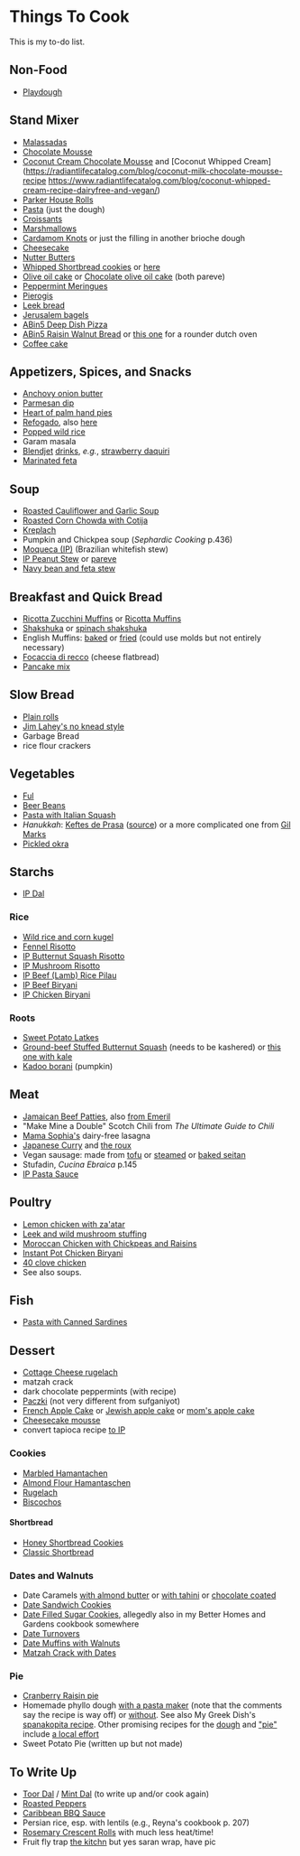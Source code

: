 # Things To Cook

This is my to-do list.

## Non-Food

* [Playdough](https://livingwellmom.com/easy-homemade-playdough-recipe/#playdoughmorefun)

## Stand Mixer

* [Malassadas](https://leitesculinaria.com/7777/recipes-portuguese-malassadas-azorean-doughnuts.html)
* [Chocolate Mousse](https://www.garnishandglaze.com/chocolate-mousse-recipe/)
* [Coconut Cream Chocolate Mousse](https://radiantlifecatalog.com/blog/coconut-milk-chocolate-mousse-recipe-dairyfree-paleo/) and [Coconut Whipped Cream](https://radiantlifecatalog.com/blog/coconut-milk-chocolate-mousse-recipe
https://www.radiantlifecatalog.com/blog/coconut-whipped-cream-recipe-dairyfree-and-vegan/)
* [Parker House Rolls](https://www.foodandwine.com/recipes/parker-house-rolls)
* [Pasta](https://www.foodandwine.com/recipes/fresh-pasta-dough) (just the dough)
* [Croissants](https://www.foodandwine.com/recipes/all-butter-croissant-dough)
* [Marshmallows](https://www.tasteofhome.com/recipes/homemade-holiday-marshmallows/)
* [Cardamom Knots](https://www.epicurious.com/recipes/food/views/cardamom-pastry-roll-knots) or just the filling in another brioche dough
* [Cheesecake](https://www.tasteofhome.com/recipes/ricotta-cheesecake/)
* [Nutter Butters](https://www.epicurious.com/recipes/food/views/nutter-butter-cookies)
* [Whipped Shortbread cookies](https://www.justsotasty.com/whipped-shortbread-cookies/) or [here](https://www.theendlessmeal.com/melt-in-your-mouth-shortbread/#recipe)
* [Olive oil cake](https://www.bonappetit.com/recipe/olive-oil-cake) or [Chocolate olive oil cake](https://www.thekitchn.com/chocolate-olive-oil-cake-recipe-23075403) (both pareve)
* [Peppermint Meringues](https://www.upstateramblings.com/peppermint-meringues/)
* [Pierogis](https://somuchfoodblog.com/potato-and-onion-pierogies-with-bacon/)
* [Leek bread](https://www.feastingathome.com/leek-bread/)
* [Jerusalem bagels](https://jamiegeller.com/recipes/jerusalem-bagel/)
* [ABin5 Deep Dish Pizza](https://artisanbreadinfive.com/2016/03/30/deep-dish-pizza/)
* [ABin5 Raisin Walnut Bread](https://artisanbreadinfive.com/2017/01/07/raisin-walnut-bread-emile-henry-bread-baker-red-star-platinum-yeast-and-new-abin5-giveaway/) or [this one](https://www.thisjess.com/no-knead-walnut-raisin-bread/) for a rounder dutch oven
* [Coffee cake](https://www.piesandtacos.com/coffee-cake/)

## Appetizers, Spices, and Snacks

* [Anchovy onion butter](http://food52.com/recipes/26778-anchovy-onion-butter)
* [Parmesan dip](https://www.thekitchn.com/entertaining-recipe-creamy-parmesan-dip-recipes-from-the-kitchn-187441)
* [Heart of palm hand pies](https://www.iheartbrazil.com/hearts-of-palm-hand-pies/)
* [Refogado](https://braziliankitchenabroad.com/brazilian-sofrito/), also [here](https://www.iheartbrazil.com/brazilian-sofrito-recipe/)
* [Popped wild rice](https://jamiegeller.com/recipes/popped-wild-rice/)
* Garam masala
* [Blendjet](https://www.epicurious.com/recipes-menus/11-frozen-blender-cocktails-gallery) [drinks](https://www.guysgab.com/step-up-your-frozen-drink-game-with-the-blendjet-2-portable-blender/), *e.g.*, [strawberry daquiri](https://www.food.com/recipe/strawberry-daiquiri-smoothie-alcoholic-423850)
* [Marinated feta](https://www.thespruceeats.com/feta-with-olive-oil-and-herbs-591058)

## Soup

* [Roasted Cauliflower and Garlic Soup](http://cookingwithcurls.com/2017/01/09/roasted-cauliflower-garlic-soup/)
* [Roasted Corn Chowda with Cotija](https://smittenkitchen.com/2017/08/corn-chowder-with-chile-lime-and-cotija/)
* [Kreplach](https://www.epicurious.com/recipes/food/views/kreplach-236219)
* Pumpkin and Chickpea soup (_Sephardic Cooking_ p.436)
* [Moqueca (IP)](https://twosleevers.com/brazilian-moqueca/) (Brazilian whitefish stew)
* [IP Peanut Stew](https://www.paintthekitchenred.com/instant-pot-african-peanut-stew/) or [pareve](https://www.budgetbytes.com/african-peanut-stew-vegan/)
* [Navy bean and feta stew](https://www.epicurious.com/recipes/food/views/navy-bean-escarole-stew-with-feta-and-olives)

## Breakfast and Quick Bread

* [Ricotta Zucchini Muffins](http://www.tasteofbeirut.com/savory-zucchini-and-ricotta-muffins/) or [Ricotta Muffins](https://cafefernando.com/ricotta-and-basil-muffins/)
* [Shakshuka](https://toriavey.com/toris-kitchen/shakshuka/) or [spinach shakshuka](https://www.epicurious.com/recipes/food/views/spinach-shakshuka)
* English Muffins: [baked](http://www.artisanbreadinfive.com/2009/01/25/the-easiest-and-tastiest-homemade-english-muffins) or [fried](http://www.artisanbreadinfive.com/2013/11/01/english-muffins-on-the-stove-top-with-gold-medal-flour-and-red-star-yeast#more-6412) (could use molds but not entirely necessary)
* [Focaccia di recco](https://www.sugarsaltmagic.com/focaccia-di-recco/) (cheese flatbread)
* [Pancake mix](https://www.simplyrecipes.com/recipes/homemade_pancake_mix/)

## Slow Bread

* [Plain rolls](http://web.archive.org/web/20210805145235/https://krausnickitchen.com/2012/01/18/no-knead-dinner-rolls-artisan-bread-in-five-minutes-a-day/)
* [Jim Lahey's no knead style](http://cooking.nytimes.com/recipes/11376-no-knead-bread)
* Garbage Bread
* rice flour crackers

## Vegetables

* [Ful](http://web.archive.org/web/20161109062629/http://www.atasmanian.cooking/blog/2015/3/5/a-fool-for-ful)
* [Beer Beans](https://www.markbittman.com/recipes-1/beer-glazed-black-beans)
* [Pasta with Italian Squash](https://2sistersrecipes.com/pasta-with-italian-squash-or-calabaza/)
* *Hanukkah*: [Keftes de Prasa](https://rebekahlowin.com/keftes-de-prasa-recipe/) ([source](https://web.archive.org/web/20210426182553/https://www.seriouseats.com/recipes/2009/09/keftes-de-prasa-sephardic-style-leek-fritters-rosh-hashanah-jewish-recipe.html)) or a more complicated one from [Gil Marks](https://toriavey.com/gil-marks-keftes-de-prassa-sephardic-leek-patties/)
* [Pickled okra](https://www.thespruceeats.com/pickled-okra-recipe-p2-2216859)

## Starchs

* [IP Dal](https://www.bonappetit.com/story/instant-pot-dal-formula)

### Rice

* [Wild rice and corn kugel](https://jamiegeller.com/recipes/corn-and-wild-rice-kugel/)
* [Fennel Risotto](http://cooking.nytimes.com/recipes/1016978-caramelized-onion-and-fennel-risotto)
* [IP Butternut Squash Risotto](https://theforkedspoon.com/wprm_print/49655/)
* [IP Mushroom Risotto](https://www.seriouseats.com/pressure-cooker-mushroom-risotto-recipe)
* [IP Beef (Lamb) Rice Pilau](https://instantpoteats.com/instant-pot-rice-pilaf-ground-lamb-figs-almonds/)
* [IP Beef Biryani](https://myheartbeets.com/instant-pot-keema-biryani-keema-pulao/)
* [IP Chicken Biryani](https://ministryofcurry.com/chicken-biryani-instant-pot/#recipe)

###  Roots
* [Sweet Potato Latkes](https://www.epicurious.com/recipes/food/views/sweet-potato-latkes-105919)
* [Ground-beef Stuffed Butternut Squash](https://www.allrecipes.com/recipe/279378/ground-beef-stuffed-butternut-squash/) (needs to be kashered) or [this one with kale](https://eatthegains.com/kale-beef-stuffed-butternut-squash/)
* [Kadoo borani](https://afghancooks.com/kadoo-borani-sauteed-pumpkin/) (pumpkin)

## Meat

* [Jamaican Beef Patties](http://www.mylifeasamrs.com/2010/09/jamaican-beef-patties.html), also [from Emeril](http://www.foodnetwork.com/recipes/emeril-lagasse/jamaican-meat-patties-recipe.html)
* "Make Mine a Double" Scotch Chili from _The Ultimate Guide to Chili_
* [Mama Sophia's](https://sophiaroe.wordpress.com/2015/02/11/recipe-mama-sophias-dairy-free-lasagna/) dairy-free lasagna
* [Japanese Curry](https://www.justonecookbook.com/japanese-beef-curry/) and [the roux](https://www.justonecookbook.com/how-to-make-curry-roux/)
* Vegan sausage: made from [tofu](https://minimalistbaker.com/vegan-pepperoni/) or [steamed](https://itdoesnttastelikechicken.com/easy-vegan-seitan-pepperoni/) or [baked seitan](https://www.noracooks.com/vegan-pepperoni/)
* Stufadin, _Cucina Ebraica_ p.145
* [IP Pasta Sauce](https://www.pressurecookrecipes.com/instant-pot-spaghetti-sauce/)

## Poultry

* [Lemon chicken with za'atar](https://www.thekitchn.com/lemon-chicken-with-zaatar-23114544)
* [Leek and wild mushroom stuffing](https://www.epicurious.com/recipes/food/views/leek-and-wild-mushroom-stuffing-107292)
* [Moroccan Chicken with Chickpeas and Raisins](https://www.thespruceeats.com/chicken-tagine-with-chickpeas-and-raisins-2394713)
* [Instant Pot Chicken Biryani](http://www.thasneen.com/cooking/express-biryani-instant-pot-chicken-biryani/)
* [40 clove chicken](https://www.foodnetwork.com/recipes/alton-brown/40-cloves-and-a-chicken-recipe-1910661)
* See also soups.

## Fish

* [Pasta with Canned Sardines](https://thegarumfactory.net/2020/04/10/bucatini-with-sardines-fennel-and-breadcrumbs/)

## Dessert

* [Cottage Cheese rugelach](https://oukosher.org/blog/kosher-trends/kosher-cottage-cheese/)
* matzah crack
* dark chocolate peppermints (with recipe)
* [Paczki](https://www.seasonsandsuppers.ca/polish-paczki-donuts-recipe/) (not very different from sufganiyot)
* [French Apple Cake](https://12tomatoes.com/easy-french-apple-cake/) or [Jewish apple cake](https://www.thespruceeats.com/kosher-apple-cake-2121494) or [mom's apple cake](https://smittenkitchen.com/2008/09/moms-apple-cake/)
* [Cheesecake mousse](https://inthewildheartkitchen.com/2023/05/24/no-bake-cheesecake-mousse/)
* convert tapioca recipe [to IP](https://www.cooksmarts.com/articles/instant-pot-cooking-times-pdf/)

### Cookies

* [Marbled Hamantachen](https://smittenkitchen.com/2021/02/marbled-cheesecake-hamantaschen/#comment-1931148)
* [Almond Flour Hamantaschen](https://www.kosher.com/recipe/gluten-free-hamantaschen-1242)
* [Rugelach](https://www.reddit.com/r/JewishCooking/comments/k5rzrs/made_rugelach_with_the_kids_grandma_goldies_recipe/)
* [Biscochos](https://www.bostonjewishmusic.org/biscochos)

#### Shortbread

* [Honey Shortbread Cookies](http://www.thecrepesofwrath.com/2013/02/20/honey-shortbread-cookies/)
* [Classic Shortbread](https://www.thespruceeats.com/classic-shortbread-recipe-3052187)

### Dates and Walnuts

* Date Caramels [with almond butter](https://www.thekitchn.com/how-to-make-vegan-caramels-244025) or [with tahini](https://www.thekitchn.com/recipe-salted-tahini-date-caramels-recipes-from-the-kitchn-195828) or [chocolate coated](https://empoweredsustenance.com/date-caramels/)
* [Date Sandwich Cookies](https://www.tasteofhome.com/recipes/date-filled-sandwich-cookies/)
* [Date Filled Sugar Cookies](https://ohmysugarhigh.com/soft-and-chewy-date-filled-sugar-cookies/), allegedly also in my Better Homes and Gardens cookbook somewhere
* [Date Turnovers](https://www.thespruceeats.com/date-turnovers-3056099)
* [Date Muffins with Walnuts](https://www.thespruceeats.com/date-muffins-3056143)
* [Matzah Crack with Dates](https://jessicasepel.com/healthy-chocolate-caramel-matzo-slice/)

### Pie

* [Cranberry Raisin pie](https://www.afamilyfeast.com/cranberry-raisin-pie/)
* Homemade phyllo dough [with a pasta maker](https://www.thespruceeats.com/homemade-phyllo-dough-1705600) (note that the comments say the recipe is way off) or [without](https://www.mygreekdish.com/recipe/easy-homemade-phyllo-recipe-beginners/).  See also My Greek Dish's [spanakopita recipe](https://www.mygreekdish.com/recipe/traditional-greek-spinach-pie-spanakopita-recipe-with-homemade-phyllo/).  Other promising recipes for the [dough](https://deliciousfromscratch.com/filo-dough-recipe/) and ["pie"](https://deliciousfromscratch.com/spinach-feta-pie-recipe/) include [a local effort](https://thegarumfactory.net/2020/03/27/saloniki-spanakopita/)
* Sweet Potato Pie (written up but not made)

## To Write Up

* [Toor Dal](http://chilliandmint.com/2013/12/02/indian-toor-dal-one-of-my-absolute-favourites/) / [Mint Dal](http://www.vegrecipesofindia.com/pudina-moong-dal/) (to write up and/or cook again)
* [Roasted Peppers](http://toriavey.com/how-to/2010/02/roasted-bell-peppers/)
* [Caribbean BBQ Sauce](http://web.archive.org/web/20150915063423/http://forums.gardenweb.com/discussions/2098748/first-scotch-bonnets-what-sauce-recipes-can-i-make)
* Persian rice, esp. with lentils (e.g., Reyna's cookbook p. 207)
* [Rosemary Crescent Rolls](http://www.artisanbreadinfive.com/2011/09/21/rosemary-crescent-rolls#more-3285) with much less heat/time!
* Fruit fly trap [the kitchn](https://www.thekitchn.com/diy-fruit-fly-traps-22942130) but yes saran wrap, have pic
